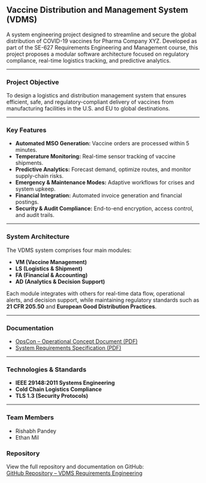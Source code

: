 ##  Vaccine Distribution and Management System (VDMS)

A system engineering project designed to streamline and secure the global distribution of COVID-19 vaccines for Pharma Company XYZ. Developed as part of the SE-627 Requirements Engineering and Management course, this project proposes a modular software architecture focused on regulatory compliance, real-time logistics tracking, and predictive analytics.

---

###  Project Objective
To design a logistics and distribution management system that ensures efficient, safe, and regulatory-compliant delivery of vaccines from manufacturing facilities in the U.S. and EU to global destinations.

---

###  Key Features
- **Automated MSO Generation:** Vaccine orders are processed within 5 minutes.
- **Temperature Monitoring:** Real-time sensor tracking of vaccine shipments.
- **Predictive Analytics:** Forecast demand, optimize routes, and monitor supply-chain risks.
- **Emergency & Maintenance Modes:** Adaptive workflows for crises and system upkeep.
- **Financial Integration:** Automated invoice generation and financial postings.
- **Security & Audit Compliance:** End-to-end encryption, access control, and audit trails.

---

###  System Architecture
The VDMS system comprises four main modules:
- **VM (Vaccine Management)**
- **LS (Logistics & Shipment)**
- **FA (Financial & Accounting)**
- **AD (Analytics & Decision Support)**

Each module integrates with others for real-time data flow, operational alerts, and decision support, while maintaining regulatory standards such as **21 CFR 205.50** and **European Good Distribution Practices**.

---

###  Documentation
- [OpsCon – Operational Concept Document (PDF)](docs/VDMS_Operational_Concept_OpsCon.pdf)
- [System Requirements Specification (PDF)](docs/VDMS_System_Requirements_Specification.pdf)

---

###  Technologies & Standards
- **IEEE 29148:2011 Systems Engineering**
- **Cold Chain Logistics Compliance**
- **TLS 1.3 (Security Protocols)**

---

###  Team Members
- Rishabh Pandey  
- Ethan Mil


### Repository
View the full repository and documentation on GitHub:  
[GitHub Repository – VDMS Requirements Engineering](https://github.com/rishabh06704/vdms-requirements-engineering)

